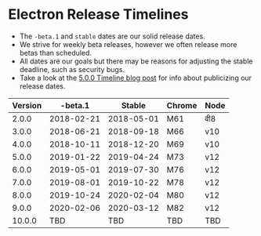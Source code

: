 # Electron Release Timelines

* The `-beta.1` and `stable` dates are our solid release dates.
* We strive for weekly beta releases, however we often release more betas than scheduled.
* All dates are our goals but there may be reasons for adjusting the stable deadline, such as security bugs.
* Take a look at the [5.0.0 Timeline blog post](https://electronjs.org/blog/electron-5-0-timeline) for info about publicizing our release dates.

| Version | -beta.1    | Stable     | Chrome | Node |
| ------- | ---------- | ---------- | ------ | ---- |
| 2.0.0   | 2018-02-21 | 2018-05-01 | M61    | वी8  |
| 3.0.0   | 2018-06-21 | 2018-09-18 | M66    | v10  |
| 4.0.0   | 2018-10-11 | 2018-12-20 | M69    | v10  |
| 5.0.0   | 2019-01-22 | 2019-04-24 | M73    | v12  |
| 6.0.0   | 2019-05-01 | 2019-07-30 | M76    | v12  |
| 7.0.0   | 2019-08-01 | 2019-10-22 | M78    | v12  |
| 8.0.0   | 2019-10-24 | 2020-02-04 | M80    | v12  |
| 9.0.0   | 2020-02-06 | 2020-03-12 | M82    | v12  |
| 10.0.0  | TBD        | TBD        | TBD    | TBD  |
